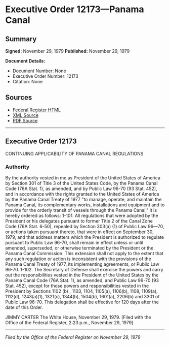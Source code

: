 # Executive Order 12173—Panama Canal

## Summary

**Signed:** November 29, 1979
**Published:** November 29, 1979

**Document Details:**
- Document Number: None
- Executive Order Number: 12173
- Citation: None

## Sources
- [Federal Register HTML](https://www.presidency.ucsb.edu/documents/executive-order-12173-panama-canal)
- [XML Source](None)
- [PDF Source](None)

---

## Executive Order 12173

CONTINUING APPLICABILITY OF PANAMA
CANAL REGULATIONS
### Authority

By the authority vested in me as President of the United States of America by Section 301 of Title 3 of the United States Code, by the Panama Canal Code (76A Stat. 1), as amended, and by Public Law 96-70 (93 Stat. 452), and in accordance with the rights granted to the United States of America by the Panama Canal Treaty of 1977 "to manage, operate, and maintain the Panama Canal, its complementary works, installations and equipment and to provide for the orderly transit of vessels through the Panama Canal," it is hereby ordered as follows:
1-101. All regulations that were adopted by the President or his delegates pursuant to former Title 2 of the Canal Zone Code (76A Stat. 6-50), repealed by Section 303(a) (1) of Public Law 96—70, or actions taken pursuant thereto, that were in effect on September 30, 1979, and that address matters which the President is authorized to regulate pursuant to Public Law 96-70, shall remain in effect unless or until amended, superseded, or otherwise terminated by the President or the Panama Canal Commission. This extension shall not apply to the extent that any such regulation or action is inconsistent with the provisions of the Panama Canal Treaty of 1977, its implementing agreements, or Public Law 96-70.
1-102. The Secretary of Defense shall exercise the powers and carry out the responsibilities vested in the President of the United States by the Panama Canal Code (76A Stat. 1), as amended, and Public Law 96-70 (93 Stat. 452), except for those powers and responsibilities vested in the President by Sections 1102 (b) , 1103, 1104, 1105(a), 1106(b), 1108, 1109(a), 1112(d), 1243(a)(1), 1321(c), 1344(b), 1504(b), 1601(a), 2206(b) and 3301 of Public Law 96-70. This delegation shall be effective for 120 days after the date of this Order.

JIMMY CARTER
The White House,
November 29, 1979.
[Filed with the Office of the Federal Register, 2:23 p.m., November 29, 1979]

---

*Filed by the Office of the Federal Register on November 29, 1979*
